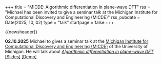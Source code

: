 +++
title       = "MICDE: Algorithmic differentiation in plane-wave DFT"
rss         = "Michael has been invited to give a seminar talk at the Michigan Institute for Computational Discovery and Engineering (MICDE)"
rss_pubdate = Date(2025, 10, 02)
type        = "talk"
startpage   = false
+++

{{newsheader}}

**02.10.2025** Michael to gives a seminar talk at the
[Michigan Institute for Computational Discovery and Engineering (MICDE)](https://micde.umich.edu/) of the University of Michigan. He will talk about [*Algorithmic differentiation in plane-wave DFT*](https://michael-herbst.com/talks/2025.10.03_MICDE_DFTK_AD.pdf)
[[Slides]](https://michael-herbst.com/talks/2025.10.03_MICDE_DFTK_AD.pdf)
[[Demo]](https://michael-herbst.com/talks/2025.10.03_MICDE_DFTK_AD_design.html)
